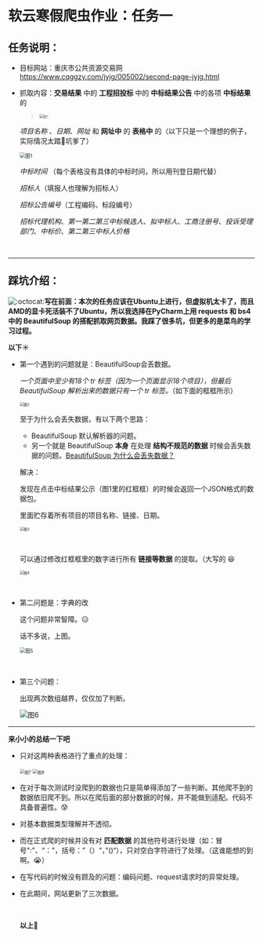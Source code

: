 # 软云寒假爬虫作业：任务一


## 任务说明：

- 目标网站：重庆市公共资源交易网 https://www.cqggzy.com/jyjg/005002/second-page-jyjg.html 

- 抓取内容：**交易结果** 中的 **工程招投标** 中的 **中标结果公告** 中的各项 **中标结果** 的

   > <img src="./1.png" style="zoom:50%" alt="图1">

   *项目名称* 、*日期*、*网址*  和 **网址中** 的 **表格中** 的（以下只是一个理想的例子，实际情况太踏🐴坑爹了）

   <img src="./2.png" style="zoom:70%" alt="图1">

   *中标时间* （每个表格没有具体的中标时间，所以用刊登日期代替）

   *招标人*（填报人也理解为招标人）

   *招标公告编号*（工程编码、标段编号）

   *招标代理机构*、*第一第二第三中标候选人*、*拟中标人*、*工商注册号*、*投诉受理部门*、*中标价*、*第二第三中标人价格*

   ​

***



## 踩坑介绍：

![:octocat:](https://github.githubassets.com/images/icons/emoji/octocat.png)**写在前面：本次的任务应该在Ubuntu上进行，但虚拟机太卡了，而且AMD的显卡死活装不了Ubuntu，所以我选择在PyCharm上用 requests 和 bs4 中的 BeautifulSoup 的搭配抓取网页数据。我踩了很多坑，但更多的是菜鸟的学习过程。**


**以下**☀️

- 第一个遇到的问题就是：BeautifulSoup会丢数据。

  *一个页面中至少有18个 tr 标签（因为一个页面显示18个项目），但最后 BeautifulSoup 解析出来的数据只有一个 tr 标签。*（如下面的框框所示）

  <img src="./3.png" style="zoom:50%" alt="图2">

  至于为什么会丢失数据，有以下两个思路：

  - BeautifulSoup 默认解析器的问题。
  - 另一个就是 BeautifulSoup **本身** 在处理 **结构不规范的数据** 时候会丢失数据的问题。[BeautifulSoup 为什么会丢失数据？](https://www.crummy.com/software/BeautifulSoup/bs3/documentation.zh.html#Beautiful%20Soup%20loses%20the%20data%20I%20fed%20it%21%20Why?%20WHY?????)

  解决：

  发现在点击中标结果公示（图1里的红框框）的时候会返回一个JSON格式的数据包。

  里面贮存着所有项目的项目名称、链接、日期。

  <img src="./4.png" style="zoom:50%" alt="图3">

  ​

  可以通过修改红框框里的数字进行所有 **链接等数据** 的提取。（大写的 😆

  <img src="./5.png" style="zoom:50%" alt="图4">

  ​


- 第二问题是：字典的改

  这个问题非常智障。😑

  话不多说，上图。

  <img src="./6.png" style="zoom:70%" alt="图5">

  ​


- 第三个问题：

  出现两次数组越界，仅仅加了判断。

  <img src="./7.png" alt="图6">



***



**来小小的总结一下吧** 

- 只对这两种表格进行了重点的处理：

  <img src="./9.png" style="zoom:60%" alt="图7">

  <img src="./8.png" style="zoom:60%" alt="图8">

- 在对于每次测试时没爬到的数据也只是简单得添加了一些判断。其他爬不到的数据依旧爬不到。所以在爬后面的部分数据的时候，并不能做到适配。代码不具备普遍性。😰

- 对基本数据类型理解并不透彻。

- 而在正式爬的时候并没有对 **匹配数据** 的其他符号进行处理（如：冒号":”、“："，括号：”（）“，”()“），只对空白字符进行了处理。（这谁能想的到啊。😭）

- 在写代码的时候没有顾及的问题：编码问题、request请求时的异常处理。

- 在此期间，网站更新了三次数据。

  ​

  **以上**🌝
